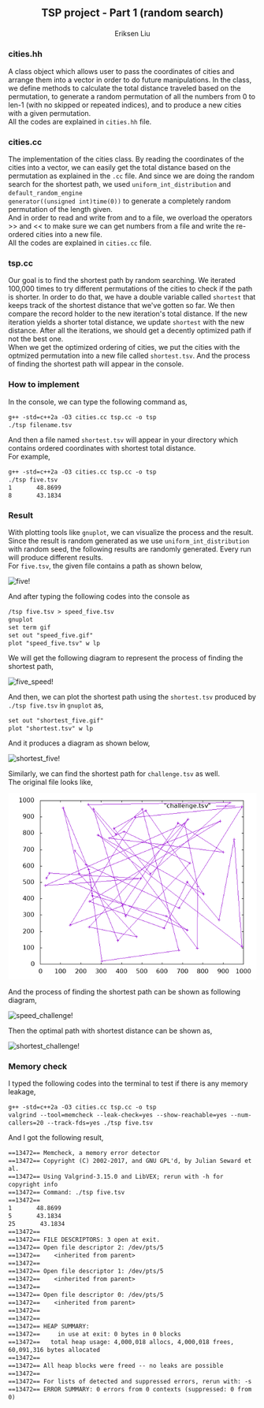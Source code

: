 <h2>
<p align="center"> 
TSP project - Part 1 (random search)
</p> 
</h2>


<p align="center">
    Eriksen Liu
</p>

### cities.hh
A class object which allows user to pass the coordinates of cities and arrange them into a vector in order to do future manipulations. In the class, we define methods to calculate the total distance traveled based on the permutation, to generate a random permutation of all the numbers from 0 to len-1 (with no skipped or repeated indices), and to produce a new cities with a given permutation.  
All the codes are explained in <code>cities.hh</code> file.

### cities.cc
The implementation of the cities class. By reading the coordinates of the cities into a vector, we can easily get the total distance based on the permutation as explained in the <code>.cc</code> file. And since we are doing the random search for the shortest path, we used <code>uniform_int_distribution</code> and <code>default_random_engine generator((unsigned int)time(0))</code> to generate a completely random permutation of the length given.  
And in order to read and write from and to a file, we overload the operators >> and << to make sure we can get numbers from a file and write the re-ordered cities into a new file.  
All the codes are explained in <code>cities.cc</code> file.

### tsp.cc
Our goal is to find the shortest path by random searching. We iterated 100,000 times to try different permutations of the cities to check if the path is shorter. In order to do that, we have a double variable called <code>shortest</code> that keeps track of the shortest distance that we've gotten so far. We then compare the record holder to the new iteration's total distance. If the new iteration yields a shorter total distance, we update <code>shortest</code> with the new distance. After all the iterations, we should get a decently optimized path if not the best one.  
When we get the optimized ordering of cities, we put the cities with the optmized permutation into a new file called <code>shortest.tsv</code>. And the process of finding the shortest path will appear in the console.

### How to implement
In the console, we can type the following command as,

    g++ -std=c++2a -O3 cities.cc tsp.cc -o tsp
    ./tsp filename.tsv

And then a file named <code>shortest.tsv</code> will appear in your directory which contains ordered coordinates with shortest total distance.  
For example, 

    g++ -std=c++2a -O3 cities.cc tsp.cc -o tsp
    ./tsp five.tsv
    1       48.8699
    8       43.1834

### Result
With plotting tools like <code>gnuplot</code>, we can visualize the process and the result. Since the result is random generated as we use <code>uniform_int_distribution</code> with random seed, the following results are randomly generated. Every run will produce different results.      
For <code>five.tsv</code>, the given file contains a path as shown below,

![five!](Solving_TSP_Problem/tsp_randomized_search/five.gif)

And after typing the following codes into the console as 

    /tsp five.tsv > speed_five.tsv
    gnuplot
    set term gif
    set out "speed_five.gif"
    plot "speed_five.tsv" w lp

We will get the following diagram to represent the process of finding the shortest path,

![five_speed!](/tsp/speed_five.gif)

And then, we can plot the shortest path using the <code>shortest.tsv</code> produced by <code>./tsp five.tsv</code> in <code>gnuplot</code> as, 

    set out "shortest_five.gif"
    plot "shortest.tsv" w lp

And it produces a diagram as shown below, 

![shortest_five!](/tsp/shortest_five.gif)

Similarly, we can find the shortest path for <code>challenge.tsv</code> as well.  
The original file looks like, 

![challenge!](tsp_randomized_search/challenge.gif)

And the process of finding the shortest path can be shown as following diagram,

![speed_challenge!](/tsp/speed_challenge.gif)

Then the optimal path with shortest distance can be shown as,

![shortest_challenge!](/tsp/shortest_challenge.gif)

### Memory check
I typed the following codes into the terminal to test if there is any memory leakage,

    g++ -std=c++2a -O3 cities.cc tsp.cc -o tsp
    valgrind --tool=memcheck --leak-check=yes --show-reachable=yes --num-callers=20 --track-fds=yes ./tsp five.tsv

And I got the following result,

 
    ==13472== Memcheck, a memory error detector
    ==13472== Copyright (C) 2002-2017, and GNU GPL'd, by Julian Seward et al.
    ==13472== Using Valgrind-3.15.0 and LibVEX; rerun with -h for copyright info
    ==13472== Command: ./tsp five.tsv
    ==13472== 
    1       48.8699
    5       43.1834
    25       43.1834
    ==13472== 
    ==13472== FILE DESCRIPTORS: 3 open at exit.
    ==13472== Open file descriptor 2: /dev/pts/5
    ==13472==    <inherited from parent>
    ==13472== 
    ==13472== Open file descriptor 1: /dev/pts/5
    ==13472==    <inherited from parent>
    ==13472== 
    ==13472== Open file descriptor 0: /dev/pts/5
    ==13472==    <inherited from parent>
    ==13472== 
    ==13472== 
    ==13472== HEAP SUMMARY:
    ==13472==     in use at exit: 0 bytes in 0 blocks
    ==13472==   total heap usage: 4,000,018 allocs, 4,000,018 frees, 60,091,316 bytes allocated
    ==13472== 
    ==13472== All heap blocks were freed -- no leaks are possible
    ==13472== 
    ==13472== For lists of detected and suppressed errors, rerun with: -s
    ==13472== ERROR SUMMARY: 0 errors from 0 contexts (suppressed: 0 from 0)
